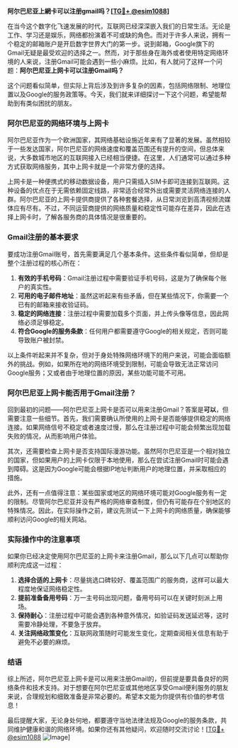 **阿尔巴尼亚上網卡可以注册gmail吗？[[TG💪+ @esim1088](https://t.me/s/esim1088)]**

在当今这个数字化飞速发展的时代，互联网已经深深嵌入我们的日常生活。无论是工作、学习还是娱乐，网络都扮演着不可或缺的角色。而对于许多人来说，拥有一个稳定的邮箱账户是开启数字世界大门的第一步。说到邮箱，Google旗下的Gmail无疑是最受欢迎的选择之一。然而，对于那些身在海外或者使用特定网络环境的人来说，注册Gmail可能会遇到一些小麻烦。比如，有人就问了这样一个问题：**阿尔巴尼亚上网卡可以注册Gmail吗？**

这个问题看似简单，但实际上背后涉及到许多复杂的因素，包括网络限制、地理位置以及Google的服务政策等。今天，我们就来详细探讨一下这个问题，希望能帮助到有类似困扰的朋友。

### 阿尔巴尼亚的网络环境与上网卡

阿尔巴尼亚作为一个欧洲国家，其网络基础设施近年来有了显著的发展。虽然相较于一些发达国家，阿尔巴尼亚的网络速度和覆盖范围还有提升的空间，但总体来说，大多数城市地区的互联网接入已经相当便捷。在这里，人们通常可以通过多种方式获取网络服务，其中上网卡就是一个非常方便的选择。

上网卡是一种便携式的移动数据设备，用户只需插入SIM卡即可连接到互联网。这种设备的优点在于无需依赖固定线路，非常适合经常外出或需要灵活网络连接的人群。阿尔巴尼亚的上网卡提供商提供了各种套餐选择，从日常浏览到高清视频流媒体应有尽有。不过，不同运营商提供的网络质量和稳定性可能存在差异，因此在选择上网卡时，了解各服务商的具体情况是很重要的。

### Gmail注册的基本要求

要成功注册Gmail账号，首先需要满足几个基本条件。这些条件看似简单，但却是整个注册过程的核心所在：

1. **有效的手机号码**：Gmail注册过程中需要验证手机号码，这是为了确保每个账户的真实性。
2. **可用的电子邮件地址**：虽然这听起来有些矛盾，但在某些情况下，你需要一个已有的邮箱来接收验证码。
3. **稳定的网络连接**：注册过程中需要加载多个页面，并上传头像等信息，因此网络必须足够稳定。
4. **符合Google的服务条款**：任何用户都需要遵守Google的相关规定，否则可能导致账户被封禁。

以上条件听起来并不复杂，但对于身处特殊网络环境下的用户来说，可能会面临额外的挑战。例如，如果所在地的网络环境受到限制，可能会导致无法正常访问Google服务；又或者由于地理位置的原因，某些功能可能不可用。

### 阿尔巴尼亚上网卡能否用于Gmail注册？

回到最初的问题——阿尔巴尼亚上网卡是否可以用来注册Gmail？答案是**可以**，但需要注意一些细节。首先，我们需要确认所使用的上网卡是否能够提供稳定的网络连接。如果网络信号不稳定或者速度过慢，那么在注册过程中可能会频繁出现加载失败的情况，从而影响用户体验。

其次，还需要检查上网卡是否支持国际漫游功能。虽然阿尔巴尼亚是一个相对独立的国家，但如果用户的上网卡仅限于本地使用，那么在尝试注册Gmail时可能会遇到障碍。这是因为Google可能会根据IP地址判断用户的地理位置，并采取相应的措施。

此外，还有一点值得注意：某些国家或地区的网络环境可能对Google服务有一定的限制。尽管阿尔巴尼亚并没有严格的网络审查制度，但仍有可能存在个别地区的特殊情况。因此，在实际操作之前，建议先测试一下上网卡的网络质量，确保能够顺利访问Google的相关网站。

### 实际操作中的注意事项

如果你已经决定使用阿尔巴尼亚的上网卡来注册Gmail，那么以下几点可以帮助你顺利完成这一过程：

1. **选择合适的上网卡**：尽量挑选口碑较好、覆盖范围广的服务商，这样可以最大程度地保证网络稳定性。
2. **提前准备备用号码**：万一主号码出现问题，备用号码可以在关键时刻派上用场。
3. **保持耐心**：注册过程中可能会遇到各种意外情况，如验证码发送延迟等，这时需要冷静处理，不要急于放弃。
4. **关注网络政策变化**：互联网政策随时可能发生变化，定期查阅相关信息有助于避免不必要的麻烦。

### 结语

综上所述，阿尔巴尼亚上网卡是可以用来注册Gmail的，但前提是要具备良好的网络条件和技术支持。对于想要在阿尔巴尼亚或其他地区享受Gmail便利服务的朋友来说，合理规划和细致准备是非常必要的。希望本文能为你提供有价值的参考信息！

最后提醒大家，无论身处何地，都要遵守当地法律法规及Google的服务条款，共同维护健康和谐的网络环境。如果你还有其他疑问，欢迎随时交流讨论！[[TG💪+ @esim1088](https://t.me/s/esim1088) ![Image](https://i.postimg.cc/4NQfJmqS/Snipaste-2025-05-13-00-14-12.png)]